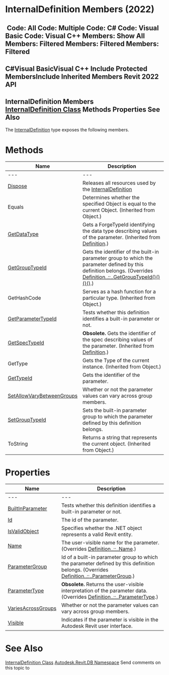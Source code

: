 # InternalDefinition Members (2022)

﻿
 Code: All Code: Multiple Code: C# Code: Visual Basic Code: Visual C++  Members: Show All Members: Filtered Members: Filtered Members: Filtered   
---  
C#Visual BasicVisual C++
Include Protected MembersInclude Inherited Members
Revit 2022 API  
---  
InternalDefinition Members  
[InternalDefinition Class](97f42435-3067-622e-7a34-919f42f6ab97.md "InternalDefinition Class") Methods Properties See Also  
---  
The [InternalDefinition](97f42435-3067-622e-7a34-919f42f6ab97.md "InternalDefinition Class") type exposes the following members.
# Methods
| Name | Description |
| --- | --- |
| --- | --- | --- |
| [Dispose](29987073-4c53-83ce-8daf-006ca3ee4196.md "Dispose Method") | Releases all resources used by the [InternalDefinition](97f42435-3067-622e-7a34-919f42f6ab97.md "InternalDefinition Class") |
| Equals | Determines whether the specified Object is equal to the current Object. (Inherited from Object.) |
| [GetDataType](1c008d27-9e61-362c-308c-8b718ee0f8df.md "GetDataType Method") | Gets a ForgeTypeId identifying the data type describing values of the parameter.  (Inherited from [Definition](8fe04f37-04e1-9e93-ffdb-e3900908e42a.md "Definition Class").) |
| [GetGroupTypeId](199faef4-b99b-47e5-aa16-d77d87c8e344.md "GetGroupTypeId Method") | Gets the identifier of the built-in parameter group to which the parameter defined by this definition belongs. (Overrides [Definition..::..GetGroupTypeId()()()()](2cd88498-4a49-f1aa-a06e-03a289220778.md "GetGroupTypeId Method").) |
| GetHashCode | Serves as a hash function for a particular type.  (Inherited from Object.) |
| [GetParameterTypeId](02934b67-77bc-c8f7-4a3d-4c57ffec4682.md "GetParameterTypeId Method") | Tests whether this definition identifies a built-in parameter or not. |
| [GetSpecTypeId](64822a98-a253-3300-cdbb-17973687878f.md "GetSpecTypeId Method") | **Obsolete.** Gets the identifier of the spec describing values of the parameter.  (Inherited from [Definition](8fe04f37-04e1-9e93-ffdb-e3900908e42a.md "Definition Class").) |
| GetType | Gets the Type of the current instance. (Inherited from Object.) |
| [GetTypeId](6d1004ae-5755-d3a6-f8ca-7e577ae486df.md "GetTypeId Method") | Gets the identifier of the parameter. |
| [SetAllowVaryBetweenGroups](6f5af0cc-2ab3-153a-e07d-78fbc12aefc1.md "SetAllowVaryBetweenGroups Method") | Whether or not the parameter values can vary across group members. |
| [SetGroupTypeId](62a8a155-a7a6-e019-8cd8-9a7c9b4cd80a.md "SetGroupTypeId Method") | Sets the built-in parameter group to which the parameter defined by this definition belongs. |
| ToString | Returns a string that represents the current object. (Inherited from Object.) |

# Properties
| Name | Description |
| --- | --- |
| --- | --- | --- |
| [BuiltInParameter](31c4b24f-c65a-8541-3fa8-c513563321cf.md "BuiltInParameter Property") | Tests whether this definition identifies a built-in parameter or not. |
| [Id](6b71158a-443a-7220-8934-5e86271984ee.md "Id Property") | The id of the parameter. |
| [IsValidObject](42e7b9ae-9f6b-95fb-b890-9cdc762c445c.md "IsValidObject Property") | Specifies whether the .NET object represents a valid Revit entity. |
| [Name](243ae611-586c-786b-501e-a718073d32b7.md "Name Property") | The user-visible name for the parameter. (Overrides [Definition..::..Name](a8f22807-7fef-f24e-e1fa-7dbef20c3628.md "Name Property").) |
| [ParameterGroup](bc927bca-8fbe-9f2d-8acb-785f65c57969.md "ParameterGroup Property") | Id of a built-in parameter group to which the parameter defined by this definition belongs. (Overrides [Definition..::..ParameterGroup](0f094302-78d1-3d7b-e726-675aad7d1aea.md "ParameterGroup Property").) |
| [ParameterType](03ac34fe-36c4-2e0c-721a-4f472907f3cb.md "ParameterType Property") | **Obsolete.** Returns the user-visible interpretation of the parameter data. (Overrides [Definition..::..ParameterType](85896ef7-cf71-71c1-4fd5-4637bd178b78.md "ParameterType Property").) |
| [VariesAcrossGroups](089c01dd-030f-2621-cf30-0e60cb7c5868.md "VariesAcrossGroups Property") | Whether or not the parameter values can vary across group members. |
| [Visible](c85900f4-8479-4760-c7b9-e316da571833.md "Visible Property") | Indicates if the parameter is visible in the Autodesk Revit user interface. |

# See Also
[InternalDefinition Class](97f42435-3067-622e-7a34-919f42f6ab97.md "InternalDefinition Class")
[Autodesk.Revit.DB Namespace](87546ba7-461b-c646-cbb1-2cb8f5bff8b2.md "Autodesk.Revit.DB Namespace")
Send comments on this topic to 